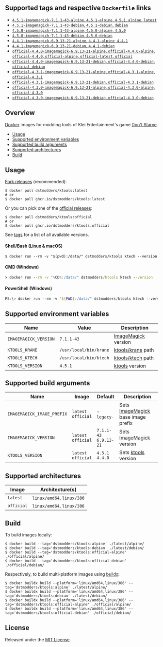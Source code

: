 ## Supported tags and respective `Dockerfile` links

- [`4.5.1-imagemagick-7.1.1-43-alpine`, `4.5.1-alpine`, `4.5.1`, `alpine`, `latest`](https://github.com/dstmodders/docker-ktools/blob/7a5306ecdbc78943104956a7325c0ce28a5ce283/latest/alpine/Dockerfile)
- [`4.5.1-imagemagick-7.1.1-43-debian`, `4.5.1-debian`, `debian`](https://github.com/dstmodders/docker-ktools/blob/7a5306ecdbc78943104956a7325c0ce28a5ce283/latest/debian/Dockerfile)
- [`4.5.0-imagemagick-7.1.1-43-alpine`, `4.5.0-alpine`, `4.5.0`](https://github.com/dstmodders/docker-ktools/blob/7a5306ecdbc78943104956a7325c0ce28a5ce283/latest/alpine/Dockerfile)
- [`4.5.0-imagemagick-7.1.1-43-debian`, `4.5.0-debian`](https://github.com/dstmodders/docker-ktools/blob/7a5306ecdbc78943104956a7325c0ce28a5ce283/latest/debian/Dockerfile)
- [`4.4.1-imagemagick-6.9.13-21-alpine`, `4.4.1-alpine`, `4.4.1`](https://github.com/dstmodders/docker-ktools/blob/7a5306ecdbc78943104956a7325c0ce28a5ce283/latest/alpine/Dockerfile)
- [`4.4.1-imagemagick-6.9.13-21-debian`, `4.4.1-debian`](https://github.com/dstmodders/docker-ktools/blob/7a5306ecdbc78943104956a7325c0ce28a5ce283/latest/debian/Dockerfile)
- [`official-4.4.0-imagemagick-6.9.13-21-alpine`, `official-4.4.0-alpine`, `official-4.4.0`, `official-alpine`, `official-latest`, `official`](https://github.com/dstmodders/docker-ktools/blob/7a5306ecdbc78943104956a7325c0ce28a5ce283/official/alpine/Dockerfile)
- [`official-4.4.0-imagemagick-6.9.13-21-debian`, `official-4.4.0-debian`, `official-debian`](https://github.com/dstmodders/docker-ktools/blob/7a5306ecdbc78943104956a7325c0ce28a5ce283/official/debian/Dockerfile)
- [`official-4.3.1-imagemagick-6.9.13-21-alpine`, `official-4.3.1-alpine`, `official-4.3.1`](https://github.com/dstmodders/docker-ktools/blob/7a5306ecdbc78943104956a7325c0ce28a5ce283/official/alpine/Dockerfile)
- [`official-4.3.1-imagemagick-6.9.13-21-debian`, `official-4.3.1-debian`](https://github.com/dstmodders/docker-ktools/blob/7a5306ecdbc78943104956a7325c0ce28a5ce283/official/debian/Dockerfile)
- [`official-4.3.0-imagemagick-6.9.13-21-alpine`, `official-4.3.0-alpine`, `official-4.3.0`](https://github.com/dstmodders/docker-ktools/blob/7a5306ecdbc78943104956a7325c0ce28a5ce283/official/alpine/Dockerfile)
- [`official-4.3.0-imagemagick-6.9.13-21-debian`, `official-4.3.0-debian`](https://github.com/dstmodders/docker-ktools/blob/7a5306ecdbc78943104956a7325c0ce28a5ce283/official/debian/Dockerfile)

## Overview

[Docker] images for modding tools of Klei Entertainment's game [Don't Starve].

- [Usage](https://github.com/dstmodders/docker-ktools/blob/main/README.md#usage)
- [Supported environment variables](https://github.com/dstmodders/docker-ktools/blob/main/README.md#supported-environment-variables)
- [Supported build arguments](https://github.com/dstmodders/docker-ktools/blob/main/README.md#supported-build-arguments)
- [Supported architectures](https://github.com/dstmodders/docker-ktools/blob/main/README.md#supported-architectures)
- [Build](https://github.com/dstmodders/docker-ktools/blob/main/README.md#build)

## Usage

[Fork releases] (recommended):

```shell
$ docker pull dstmodders/ktools:latest
# or
$ docker pull ghcr.io/dstmodders/ktools:latest
```

Or you can pick one of the [official releases]:

```shell
$ docker pull dstmodders/ktools:official
# or
$ docker pull ghcr.io/dstmodders/ktools:official
```

See [tags] for a list of all available versions.

#### Shell/Bash (Linux & macOS)

```shell
$ docker run --rm -v "$(pwd):/data/" dstmodders/ktools ktech --version
```

#### CMD (Windows)

```cmd
> docker run --rm -v "%CD%:/data/" dstmodders/ktools ktech --version
```

#### PowerShell (Windows)

```powershell
PS:\> docker run --rm -v "${PWD}:/data/" dstmodders/ktools ktech --version
```

## Supported environment variables

| Name                  | Value                  | Description           |
| --------------------- | ---------------------- | --------------------- |
| `IMAGEMAGICK_VERSION` | `7.1.1-43`             | [ImageMagick] version |
| `KTOOLS_KRANE`        | `/usr/local/bin/krane` | [ktools/krane] path   |
| `KTOOLS_KTECH`        | `/usr/local/bin/ktech` | [ktools/ktech] path   |
| `KTOOLS_VERSION`      | `4.5.1`                | [ktools] version      |

## Supported build arguments

| Name                       | Image                    | Default                     | Description                          |
| -------------------------- | ------------------------ | --------------------------- | ------------------------------------ |
| `IMAGEMAGICK_IMAGE_PREFIX` | `latest`<br />`official` | -<br />`legacy-`            | Sets [ImageMagick] base image prefix |
| `IMAGEMAGICK_VERSION`      | `latest`<br />`official` | `7.1.1-43`<br />`6.9.13-21` | Sets [ImageMagick] version           |
| `KTOOLS_VERSION`           | `latest`<br />`official` | `4.5.1`<br />`4.4.0`        | Sets [ktools] version                |

## Supported architectures

| Image      | Architecture(s)            |
| ---------- | -------------------------- |
| `latest`   | `linux/amd64`, `linux/386` |
| `official` | `linux/amd64`, `linux/386` |

## Build

To build images locally:

```shell
$ docker build --tag='dstmodders/ktools:alpine' ./latest/alpine/
$ docker build --tag='dstmodders/ktools:debian' ./latest/debian/
$ docker build --tag='dstmodders/ktools:official-alpine' ./official/alpine/
$ docker build --tag='dstmodders/ktools:official-debian' ./official/debian/
```

Respectively, to build multi-platform images using [buildx]:

```shell
$ docker buildx build --platform='linux/amd64,linux/386' --tag='dstmodders/ktools:alpine' ./latest/alpine/
$ docker buildx build --platform='linux/amd64,linux/386' --tag='dstmodders/ktools:debian' ./latest/debian/
$ docker buildx build --platform='linux/amd64,linux/386' --tag='dstmodders/ktools:official-alpine' ./official/alpine/
$ docker buildx build --platform='linux/amd64,linux/386' --tag='dstmodders/ktools:official-debian' ./official/debian/
```

## License

Released under the [MIT License](https://opensource.org/licenses/MIT).

[buildx]: https://github.com/docker/buildx
[docker]: https://www.docker.com/
[don't starve]: https://www.klei.com/games/dont-starve
[fork releases]: https://github.com/dstmodders/ktools/releases
[imagemagick]: https://imagemagick.org/index.php
[ktools/krane]: https://github.com/dstmodders/ktools?tab=readme-ov-file#krane
[ktools/ktech]: https://github.com/dstmodders/ktools?tab=readme-ov-file#ktech
[ktools]: https://github.com/dstmodders/ktools
[official releases]: https://github.com/nsimplex/ktools/releases
[tags]: https://hub.docker.com/r/dstmodders/ktools/tags
